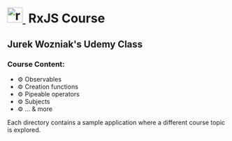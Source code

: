 # <a href="https://rxjs.dev" target="_blank"> <img src="https://rxjs.dev/assets/images/favicons/favicon-192x192.png" alt="rxjs" width="35" height="35"/> </a> &nbsp;RxJS Course

## Jurek Wozniak's Udemy Class

### Course Content:

-   ⚙️ Observables
-   ⚙️ Creation functions
-   ⚙️ Pipeable operators
-   ⚙️ Subjects
-   ⚙️ ... & more

<p> Each directory contains a sample application where a different course topic is explored.</p>
